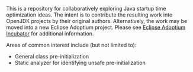 
This is a repository for collaboratively exploring Java startup time optimization ideas. 
The intent is to contribute the resulting work into OpenJDK projects by their original 
authors. Alternatively, the work may be moved into a new Eclipse Adoptium project. Please
see [Eclipse Adoptium Incubator](https://projects.eclipse.org/projects/adoptium.incubator)
for additional information.

Areas of common interest include (but not limited to):
 * General class pre-initialization
 * Static analyzer for identifying unsafe pre-initialization
